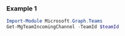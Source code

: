 ### Example 1
```powershell
Import-Module Microsoft.Graph.Teams
Get-MgTeamIncomingChannel -TeamId $teamId
```
